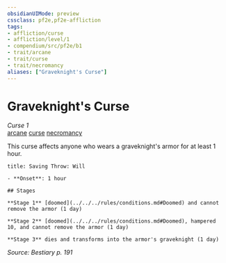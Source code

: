 ```yaml
---
obsidianUIMode: preview
cssclass: pf2e,pf2e-affliction
tags:
- affliction/curse
- affliction/level/1
- compendium/src/pf2e/b1
- trait/arcane
- trait/curse
- trait/necromancy
aliases: ["Graveknight's Curse"]
---
```

# Graveknight's Curse
*Curse 1*  
[arcane](../../../Rules/traits/arcane.md)  [curse](../../../Rules/traits/curse.md)  [necromancy](../../../Rules/traits/necromancy.md)  

This curse affects anyone who wears a graveknight's armor for at least 1 hour.

```ad-inline-affliction
title: Saving Throw: Will

- **Onset**: 1 hour

## Stages

**Stage 1** [doomed](../../../rules/conditions.md#Doomed) and cannot remove the armor (1 day)

**Stage 2** [doomed](../../../rules/conditions.md#Doomed), hampered 10, and cannot remove the armor (1 day)

**Stage 3** dies and transforms into the armor's graveknight (1 day)
```

*Source: Bestiary p. 191*
